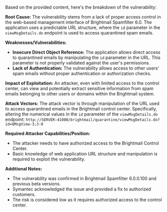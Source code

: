 Based on the provided content, here's the breakdown of the vulnerability:

**Root Cause:**
The vulnerability stems from a lack of proper access control in the web-based management interface of Brightmail Spamfilter 6.0. The application uses a predictable URL structure, where the `id` parameter in the `viewMsgDetails.do` endpoint is used to access quarantined spam emails.

**Weaknesses/Vulnerabilities:**
- **Insecure Direct Object Reference:** The application allows direct access to quarantined emails by manipulating the `id` parameter in the URL. This parameter is not properly validated against the user's permissions.
- **Lack of Authentication:** The vulnerability allows access to other users' spam emails without proper authentication or authorization checks.

**Impact of Exploitation:**
An attacker, even with limited access to the control center, can view and potentially extract sensitive information from spam emails belonging to other users or domains within the Brightmail system.

**Attack Vectors:**
The attack vector is through manipulation of the URL used to access quarantined emails in the Brightmail control center. Specifically, altering the numerical values in the `id` parameter of the `viewMsgDetails.do` endpoint:
`http://SERVER:41080/brightmail/quarantine/viewMsgDetails.do?id=QMsgView-3;3-0`

**Required Attacker Capabilities/Position:**
- The attacker needs to have authorized access to the Brightmail Control Center.
- Basic knowledge of web application URL structure and manipulation is required to exploit the vulnerability.

**Additional Notes:**

- The vulnerability was confirmed in Brightmail Spamfilter 6.0.0.100 and previous beta versions.
- Symantec acknowledged the issue and provided a fix to authorized customers.
- The risk is considered low as it requires authorized access to the control center.
